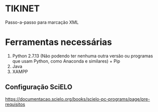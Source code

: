 # TIKINET
Passo-a-passo para marcação XML

# Ferramentas necessárias
1. Python 2.7.13 (Não podendo ter nenhuma outra versão ou programas que usam Python, como Anaconda e similares) + Pip
2. Java
3. XAMPP

## Configuração SciELO
https://documentacao.scielo.org/books/scielo-pc-programs/page/pre-requisitos


